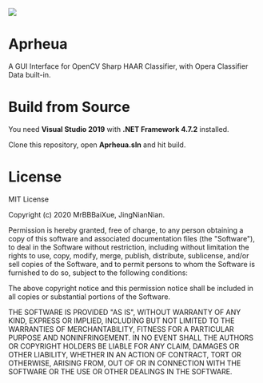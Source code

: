 ![](https://img.imgdb.cn/item/60505fe55aedab222c257252.png)

# Aprheua

A GUI Interface for OpenCV Sharp HAAR Classifier, with Opera Classifier Data built-in.

# Build from Source

You need **Visual Studio 2019** with **.NET Framework 4.7.2** installed.

Clone this repository, open **Aprheua.sln** and hit build.

# License

MIT License

Copyright (c) 2020 MrBBBaiXue, JingNianNian.


Permission is hereby granted, free of charge, to any person obtaining a copy
of this software and associated documentation files (the "Software"), to deal
in the Software without restriction, including without limitation the rights
to use, copy, modify, merge, publish, distribute, sublicense, and/or sell
copies of the Software, and to permit persons to whom the Software is
furnished to do so, subject to the following conditions:

The above copyright notice and this permission notice shall be included in all
copies or substantial portions of the Software.

THE SOFTWARE IS PROVIDED "AS IS", WITHOUT WARRANTY OF ANY KIND, EXPRESS OR
IMPLIED, INCLUDING BUT NOT LIMITED TO THE WARRANTIES OF MERCHANTABILITY,
FITNESS FOR A PARTICULAR PURPOSE AND NONINFRINGEMENT. IN NO EVENT SHALL THE
AUTHORS OR COPYRIGHT HOLDERS BE LIABLE FOR ANY CLAIM, DAMAGES OR OTHER
LIABILITY, WHETHER IN AN ACTION OF CONTRACT, TORT OR OTHERWISE, ARISING FROM,
OUT OF OR IN CONNECTION WITH THE SOFTWARE OR THE USE OR OTHER DEALINGS IN THE
SOFTWARE.

